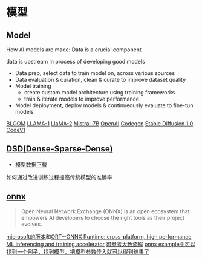 # 模型

## Model
How AI models are made: Data is a crucial component

data is upstream in process of developing good models

- Data prep, select data to train model on, across various sources
- Data evaluation & curation, clean & curate to improve dataset quality
- Model training
    - create custom model architecture using training frameworks
    - train & iterate models to improve performance
- Model deployment, deploy models & continueously evaluate to fine-tun models

[BLOOM]()
[LLAMA-1]()
[LIaMA-2]()
[Mistral-7B]()
[OpenAI]()
[Codegen]()
[Stable Diffusion 1.0]()
[CodeV1]()

## [DSD(Dense-Sparse-Dense)](https://arxiv.org/pdf/1607.04381.pdf)

- [模型数据下载](https://songhan.github.io/DSD/)

如何通过改进训练过程提高传统模型的准确率

## [onnx](https://onnx.ai/)
> Open Neural Network Exchange (ONNX) is an open ecosystem that empowers AI developers to choose the right tools as their project evolves.

[microsoft的版本](https://github.com/onnx/onnx)和[ORT--ONNX Runtime: cross-platform, high performance ML inferencing and training accelerator](https://github.com/Microsoft/onnxruntime)
[可参考大致流程](https://github.com/microsoft/onnxjs)
[onnx example中可以找到一个例子，找到模型，把模型参数传入就可以得到结果了](https://github.com/microsoft/onnxruntime-inference-examples)